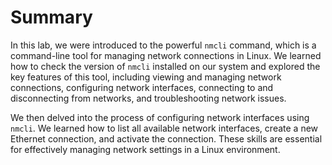 # Summary

In this lab, we were introduced to the powerful `nmcli` command, which is a command-line tool for managing network connections in Linux. We learned how to check the version of `nmcli` installed on our system and explored the key features of this tool, including viewing and managing network connections, configuring network interfaces, connecting to and disconnecting from networks, and troubleshooting network issues.

We then delved into the process of configuring network interfaces using `nmcli`. We learned how to list all available network interfaces, create a new Ethernet connection, and activate the connection. These skills are essential for effectively managing network settings in a Linux environment.

